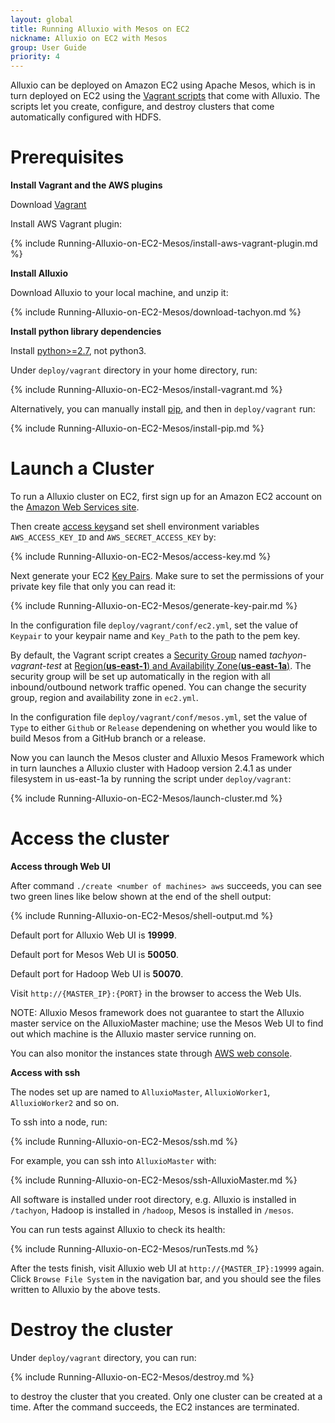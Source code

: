 ```yaml
---
layout: global
title: Running Alluxio with Mesos on EC2
nickname: Alluxio on EC2 with Mesos
group: User Guide
priority: 4
---
```


Alluxio can be deployed on Amazon EC2 using Apache Mesos, which is in turn deployed on EC2 using the
[Vagrant scripts](https://github.com/amplab/tachyon/tree/master/deploy/vagrant) that come with
Alluxio. The scripts let you create, configure, and destroy clusters that come automatically
configured with HDFS.

# Prerequisites

**Install Vagrant and the AWS plugins**

Download [Vagrant](https://www.vagrantup.com/downloads.html)

Install AWS Vagrant plugin:

{% include Running-Alluxio-on-EC2-Mesos/install-aws-vagrant-plugin.md %}

**Install Alluxio**

Download Alluxio to your local machine, and unzip it:

{% include Running-Alluxio-on-EC2-Mesos/download-tachyon.md %}

**Install python library dependencies**

Install [python>=2.7](https://www.python.org/), not python3.

Under `deploy/vagrant` directory in your home directory, run:

{% include Running-Alluxio-on-EC2-Mesos/install-vagrant.md %}

Alternatively, you can manually install [pip](https://pip.pypa.io/en/latest/installing/), and then
in `deploy/vagrant` run:

{% include Running-Alluxio-on-EC2-Mesos/install-pip.md %}

# Launch a Cluster

To run a Alluxio cluster on EC2, first sign up for an Amazon EC2 account
on the [Amazon Web Services site](http://aws.amazon.com/).

Then create [access keys](https://aws.amazon.com/developers/access-keys/)and set shell environment
variables `AWS_ACCESS_KEY_ID` and `AWS_SECRET_ACCESS_KEY` by:

{% include Running-Alluxio-on-EC2-Mesos/access-key.md %}

Next generate your EC2
[Key Pairs](http://docs.aws.amazon.com/AWSEC2/latest/UserGuide/ec2-key-pairs.html). Make sure to set
the permissions of your private key file that only you can read it:

{% include Running-Alluxio-on-EC2-Mesos/generate-key-pair.md %}

In the configuration file `deploy/vagrant/conf/ec2.yml`, set the value of `Keypair` to your keypair
name and `Key_Path` to the path to the pem key.

By default, the Vagrant script creates a
[Security Group](http://docs.aws.amazon.com/AWSEC2/latest/UserGuide/using-network-security.html)
named *tachyon-vagrant-test* at
[Region(**us-east-1**) and Availability Zone(**us-east-1a**)](http://docs.aws.amazon.com/AWSEC2/latest/UserGuide/using-regions-availability-zones.html).
The security group will be set up automatically in the region with all inbound/outbound network
traffic opened. You can change the security group, region and availability zone in `ec2.yml`.

In the configuration file `deploy/vagrant/conf/mesos.yml`, set the value of `Type` to either
`Github` or `Release` dependening on whether you would like to build Mesos from a GitHub branch or a
release.

Now you can launch the Mesos cluster and Alluxio Mesos Framework which in turn launches a Alluxio
cluster with Hadoop version 2.4.1 as under filesystem in us-east-1a by running the script under
`deploy/vagrant`:

{% include Running-Alluxio-on-EC2-Mesos/launch-cluster.md %}

# Access the cluster

**Access through Web UI**

After command `./create <number of machines> aws` succeeds, you can see two green lines like below
shown at the end of the shell output:

{% include Running-Alluxio-on-EC2-Mesos/shell-output.md %}

Default port for Alluxio Web UI is **19999**.

Default port for Mesos Web UI is **50050**.

Default port for Hadoop Web UI is **50070**.

Visit `http://{MASTER_IP}:{PORT}` in the browser to access the Web UIs.

NOTE: Alluxio Mesos framework does not guarantee to start the Alluxio master service on the 
AlluxioMaster machine; use the Mesos Web UI to find out which machine is the Alluxio master 
service running on.

You can also monitor the instances state through [AWS web console](https://console.aws.amazon.com/console/home?region=us-east-1).

**Access with ssh**

The nodes set up are named to `AlluxioMaster`, `AlluxioWorker1`, `AlluxioWorker2` and so on.

To ssh into a node, run:

{% include Running-Alluxio-on-EC2-Mesos/ssh.md %}

For example, you can ssh into `AlluxioMaster` with:

{% include Running-Alluxio-on-EC2-Mesos/ssh-AlluxioMaster.md %}

All software is installed under root directory, e.g. Alluxio is installed in `/tachyon`, Hadoop is
installed in `/hadoop`, Mesos is installed in `/mesos`.

You can run tests against Alluxio to check its health:

{% include Running-Alluxio-on-EC2-Mesos/runTests.md %}

After the tests finish, visit Alluxio web UI at `http://{MASTER_IP}:19999` again. Click `Browse
File System` in the navigation bar, and you should see the files written to Alluxio by the above
tests.

# Destroy the cluster

Under `deploy/vagrant` directory, you can run:

{% include Running-Alluxio-on-EC2-Mesos/destroy.md %}

to destroy the cluster that you created. Only one cluster can be created at a time. After the
command succeeds, the EC2 instances are terminated.
